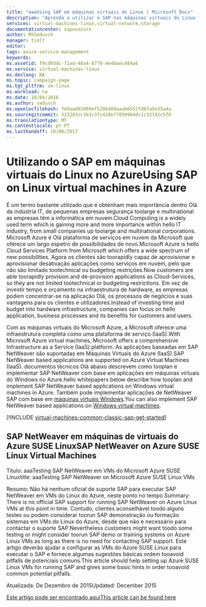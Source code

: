 ```yaml
---
title: "aaaUsing SAP em máquinas virtuais do Linux | Microsoft Docs"
description: "Aprenda a utilizar o SAP nas máquinas virtuais do Linux (VMs) | Microsoft Azure"
services: virtual-machines-linux,virtual-network,storage
documentationcenter: saponazure
author: MSSedusch
manager: timlt
editor: 
tags: azure-service-management
keywords: 
ms.assetid: f9cd93dc-71ad-48a4-8778-4e48aec484a6
ms.service: virtual-machines-linux
ms.devlang: NA
ms.topic: campaign-page
ms.tgt_pltfrm: vm-linux
ms.workload: na
ms.date: 10/04/2016
ms.author: sedusch
ms.openlocfilehash: fd4aad83d99ef5286488aaab6552fd67a5e35a4a
ms.sourcegitcommit: 523283cc1b3c37c428e77850964dc1c33742c5f0
ms.translationtype: MT
ms.contentlocale: pt-PT
ms.lasthandoff: 10/06/2017
---
```

# <a name="using-sap-on-linux-virtual-machines-in-azure"></a><span data-ttu-id="f4c0b-103">Utilizando o SAP em máquinas virtuais do Linux no Azure</span><span class="sxs-lookup"><span data-stu-id="f4c0b-103">Using SAP on Linux virtual machines in Azure</span></span>
<span data-ttu-id="f4c0b-104">É um termo bastante utilizado que é obtenham mais importância dentro Olá da indústria IT, de pequenas empresas segurança toolarge e multinational as empresas têm a informática em nuvem.</span><span class="sxs-lookup"><span data-stu-id="f4c0b-104">Cloud Computing is a widely used term which is gaining more and more importance within hello IT industry, from small companies up toolarge and multinational corporations.</span></span> <span data-ttu-id="f4c0b-105">Microsoft Azure é Olá plataforma de serviços em nuvem da Microsoft que oferece um largo espetro de possibilidades de novo.</span><span class="sxs-lookup"><span data-stu-id="f4c0b-105">Microsoft Azure is hello Cloud Services Platform from Microsoft which offers a wide spectrum of new possibilities.</span></span> <span data-ttu-id="f4c0b-106">Agora os clientes são toorapidly capaz de aprovisionar e aprovisionar desativação aplicações como serviços em nuvem, pelo que não são limitado tootechnical ou budgeting restrições.</span><span class="sxs-lookup"><span data-stu-id="f4c0b-106">Now customers are able toorapidly provision and de-provision applications as Cloud-Services, so they are not limited tootechnical or budgeting restrictions.</span></span> <span data-ttu-id="f4c0b-107">Em vez de investir tempo e orçamento na infraestrutura de hardware, as empresas podem concentrar-se na aplicação Olá, os processos de negócios e suas vantagens para os clientes e utilizadores.</span><span class="sxs-lookup"><span data-stu-id="f4c0b-107">Instead of investing time and budget into hardware infrastructure, companies can focus on hello application, business processes and its benefits for customers and users.</span></span>

<span data-ttu-id="f4c0b-108">Com as máquinas virtuais do Microsoft Azure, a Microsoft oferece uma infraestrutura completa como uma plataforma de serviço (IaaS).</span><span class="sxs-lookup"><span data-stu-id="f4c0b-108">With Microsoft Azure virtual machines, Microsoft offers a comprehensive Infrastructure as a Service (IaaS) platform.</span></span> <span data-ttu-id="f4c0b-109">As aplicações baseadas em SAP NetWeaver são suportadas em Máquinas Virtuais do Azure (IaaS).</span><span class="sxs-lookup"><span data-stu-id="f4c0b-109">SAP NetWeaver based applications are supported on Azure Virtual Machines (IaaS).</span></span> <span data-ttu-id="f4c0b-110">documentos técnicos Olá abaixo descrevem como tooplan e implementar SAP NetWeaver com base em aplicações em máquinas virtuais do Windows no Azure.</span><span class="sxs-lookup"><span data-stu-id="f4c0b-110">hello whitepapers below describe how tooplan and implement SAP NetWeaver based applications on Windows virtual machines in Azure.</span></span> <span data-ttu-id="f4c0b-111">Também pode implementar aplicações de NetWeaver SAP com base em [máquinas virtuais Windows](../../virtual-machines-windows-classic-sap-get-started.md?toc=%2fazure%2fvirtual-machines%2fwindows%2fclassic%2ftoc.json).</span><span class="sxs-lookup"><span data-stu-id="f4c0b-111">You can also implement SAP NetWeaver based applications on [Windows virtual machines](../../virtual-machines-windows-classic-sap-get-started.md?toc=%2fazure%2fvirtual-machines%2fwindows%2fclassic%2ftoc.json).</span></span>

[!INCLUDE [virtual-machines-common-classic-sap-get-started](../../../../includes/virtual-machines-common-classic-sap-get-started.md)]

## <a name="sap-netweaver-on-azure-suse-linux-virtual-machines"></a><span data-ttu-id="f4c0b-112">SAP NetWeaver em máquinas de virtuais do Azure SUSE Linux</span><span class="sxs-lookup"><span data-stu-id="f4c0b-112">SAP NetWeaver on Azure SUSE Linux Virtual Machines</span></span>
<span data-ttu-id="f4c0b-113">Título: aaaTesting SAP NetWeaver em VMs do Microsoft Azure SUSE Linux</span><span class="sxs-lookup"><span data-stu-id="f4c0b-113">title: aaaTesting SAP NetWeaver on Microsoft Azure SUSE Linux VMs</span></span>

<span data-ttu-id="f4c0b-114">Resumo: Não há nenhum oficial de suporte SAP para executar SAP NetWeaver em VMs do Linux do Azure, neste ponto no tempo.</span><span class="sxs-lookup"><span data-stu-id="f4c0b-114">Summary: There is no official SAP support for running SAP NetWeaver on Azure Linux VMs at this point in time.</span></span> <span data-ttu-id="f4c0b-115">Contudo, clientes aconselhável toodo alguns testes ou podem considerar toorun SAP demonstração ou formação sistemas em VMs do Linux do Azure, desde que não é necessário para contactar o suporte SAP.</span><span class="sxs-lookup"><span data-stu-id="f4c0b-115">Nevertheless customers might want toodo some testing or might consider toorun SAP demo or training systems on Azure Linux VMs as long as there is no need for contacting SAP support.</span></span> <span data-ttu-id="f4c0b-116">Este artigo deverão ajudar a configurar as VMs do Azure SUSE Linux para executar o SAP e fornece algumas sugestões básicas ordem tooavoid pitfalls de potenciais comuns.</span><span class="sxs-lookup"><span data-stu-id="f4c0b-116">This article should help setting up Azure SUSE Linux VMs for running SAP and gives some basic hints in order tooavoid common potential pitfalls.</span></span>

<span data-ttu-id="f4c0b-117">Atualizada: De Dezembro de 2015</span><span class="sxs-lookup"><span data-stu-id="f4c0b-117">Updated: December 2015</span></span>

[<span data-ttu-id="f4c0b-118">Este artigo pode ser encontrado aqui</span><span class="sxs-lookup"><span data-stu-id="f4c0b-118">This article can be found here</span></span>](suse-quickstart.md?toc=%2fazure%2fvirtual-machines%2flinux%2ftoc.json)

